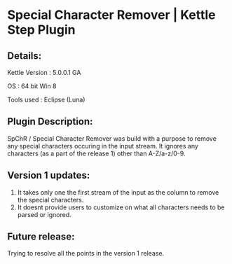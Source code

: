 Special Character Remover | Kettle Step Plugin
=======

Details:
--

Kettle Version : 5.0.0.1 GA

OS             : 64 bit Win 8

Tools used     : Eclipse (Luna)

Plugin Description:
--

SpChR / Special Character Remover was build with a purpose to remove any special characters occuring in the input stream. It ignores any characters (as a part of the release 1) other than A-Z/a-z/0-9.

Version 1 updates:
--
1. It takes only one the first stream of the input as the column to remove the special characters.
2. It doesnt provide users to customize on what all characters needs to be parsed or ignored.


Future release:
--
Trying to resolve all the points in the version 1 release.
